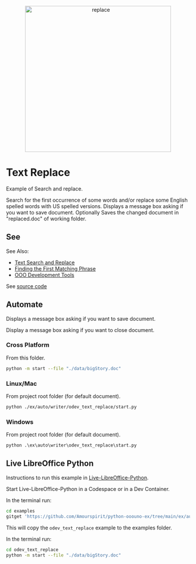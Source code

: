 <p align="center">
<img src="https://user-images.githubusercontent.com/4193389/185750033-5e0bc769-490f-4447-82fe-9badfa4ac208.svg" width="400" alt="replace"/>
</p>


# Text Replace

Example of Search and replace.

Search for the first occurrence of some words and/or replace some English spelled words with US spelled versions.
Displays a message box asking if you want to save document.
Optionally Saves the changed document in "replaced.doc" of working folder.

## See

See Also:

- [Text Search and Replace]
- [Finding the First Matching Phrase]
- [OOO Development Tools]

See [source code](./start.py)

## Automate

Displays a message box asking if you want to save document.

Display a message box asking if you want to close document.

### Cross Platform

From this folder.

```sh
python -m start --file "./data/bigStory.doc"
```

### Linux/Mac

From project root folder (for default document).

```sh
python ./ex/auto/writer/odev_text_replace/start.py
```

### Windows

From project root folder (for default document).

```ps
python .\ex\auto\writer\odev_text_replace\start.py
```

## Live LibreOffice Python

Instructions to run this example in [Live-LibreOffice-Python](https://github.com/Amourspirit/live-libreoffice-python).

Start Live-LibreOffice-Python in a Codespace or in a Dev Container.

In the terminal run:

```bash
cd examples
gitget 'https://github.com/Amourspirit/python-ooouno-ex/tree/main/ex/auto/writer/odev_text_replace'
```

This will copy the `odev_text_replace` example to the examples folder.

In the terminal run:

```bash
cd odev_text_replace
python -m start --file "./data/bigStory.doc"
```

[Text Search and Replace]: https://python-ooo-dev-tools.readthedocs.io/en/latest/odev/part2/chapter09.html
[Finding the First Matching Phrase]: https://python-ooo-dev-tools.readthedocs.io/en/latest/odev/part2/chapter09.html#finding-the-first-matching-phrase
[OOO Development Tools]: https://python-ooo-dev-tools.readthedocs.io/en/latest/

